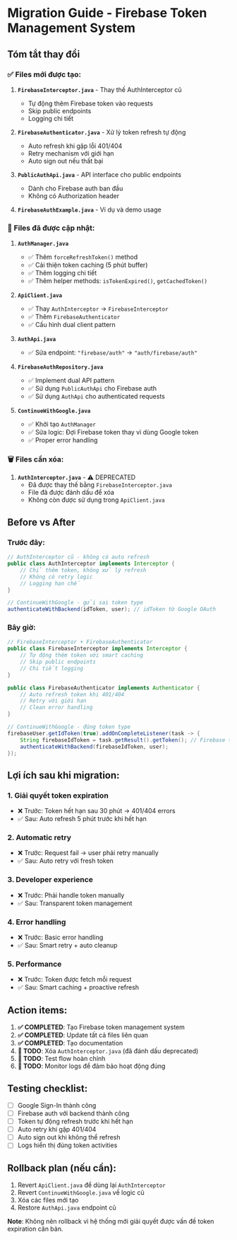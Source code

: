 # Migration Guide - Firebase Token Management System

## Tóm tắt thay đổi

### ✅ Files mới được tạo:

1. **`FirebaseInterceptor.java`** - Thay thế AuthInterceptor cũ
   - Tự động thêm Firebase token vào requests
   - Skip public endpoints
   - Logging chi tiết

2. **`FirebaseAuthenticator.java`** - Xử lý token refresh tự động
   - Auto refresh khi gặp lỗi 401/404
   - Retry mechanism với giới hạn
   - Auto sign out nếu thất bại

3. **`PublicAuthApi.java`** - API interface cho public endpoints
   - Dành cho Firebase auth ban đầu
   - Không có Authorization header

4. **`FirebaseAuthExample.java`** - Ví dụ và demo usage

### 🔄 Files đã được cập nhật:

1. **`AuthManager.java`** 
   - ✅ Thêm `forceRefreshToken()` method
   - ✅ Cải thiện token caching (5 phút buffer)
   - ✅ Thêm logging chi tiết
   - ✅ Thêm helper methods: `isTokenExpired()`, `getCachedToken()`

2. **`ApiClient.java`**
   - ✅ Thay `AuthInterceptor` → `FirebaseInterceptor`
   - ✅ Thêm `FirebaseAuthenticator`
   - ✅ Cấu hình dual client pattern

3. **`AuthApi.java`**
   - ✅ Sửa endpoint: `"firebase/auth"` → `"auth/firebase/auth"`

4. **`FirebaseAuthRepository.java`**
   - ✅ Implement dual API pattern
   - ✅ Sử dụng `PublicAuthApi` cho Firebase auth
   - ✅ Sử dụng `AuthApi` cho authenticated requests

5. **`ContinueWithGoogle.java`**
   - ✅ Khởi tạo `AuthManager`
   - ✅ Sửa logic: Đợi Firebase token thay vì dùng Google token
   - ✅ Proper error handling

### 🗑️ Files cần xóa:

1. **`AuthInterceptor.java`** - ⚠️ DEPRECATED
   - Đã được thay thế bằng `FirebaseInterceptor.java`
   - File đã được đánh dấu để xóa
   - Không còn được sử dụng trong `ApiClient.java`

## Before vs After

### Trước đây:
```java
// AuthInterceptor cũ - không có auto refresh
public class AuthInterceptor implements Interceptor {
    // Chỉ thêm token, không xử lý refresh
    // Không có retry logic
    // Logging hạn chế
}

// ContinueWithGoogle - gửi sai token type
authenticateWithBackend(idToken, user); // idToken từ Google OAuth
```

### Bây giờ:
```java
// FirebaseInterceptor + FirebaseAuthenticator
public class FirebaseInterceptor implements Interceptor {
    // Tự động thêm token với smart caching
    // Skip public endpoints
    // Chi tiết logging
}

public class FirebaseAuthenticator implements Authenticator {
    // Auto refresh token khi 401/404
    // Retry với giới hạn
    // Clean error handling
}

// ContinueWithGoogle - đúng token type
firebaseUser.getIdToken(true).addOnCompleteListener(task -> {
    String firebaseIdToken = task.getResult().getToken(); // Firebase token
    authenticateWithBackend(firebaseIdToken, user);
});
```

## Lợi ích sau khi migration:

### 1. **Giải quyết token expiration**
- ❌ Trước: Token hết hạn sau 30 phút → 401/404 errors
- ✅ Sau: Auto refresh 5 phút trước khi hết hạn

### 2. **Automatic retry**
- ❌ Trước: Request fail → user phải retry manually
- ✅ Sau: Auto retry với fresh token

### 3. **Developer experience**
- ❌ Trước: Phải handle token manually
- ✅ Sau: Transparent token management

### 4. **Error handling**
- ❌ Trước: Basic error handling
- ✅ Sau: Smart retry + auto cleanup

### 5. **Performance**
- ❌ Trước: Token được fetch mỗi request
- ✅ Sau: Smart caching + proactive refresh

## Action items:

1. **✅ COMPLETED**: Tạo Firebase token management system
2. **✅ COMPLETED**: Update tất cả files liên quan  
3. **✅ COMPLETED**: Tạo documentation
4. **🔄 TODO**: Xóa `AuthInterceptor.java` (đã đánh dấu deprecated)
5. **🔄 TODO**: Test flow hoàn chỉnh
6. **🔄 TODO**: Monitor logs để đảm bảo hoạt động đúng

## Testing checklist:

- [ ] Google Sign-In thành công
- [ ] Firebase auth với backend thành công  
- [ ] Token tự động refresh trước khi hết hạn
- [ ] Auto retry khi gặp 401/404
- [ ] Auto sign out khi không thể refresh
- [ ] Logs hiển thị đúng token activities

## Rollback plan (nếu cần):

1. Revert `ApiClient.java` để dùng lại `AuthInterceptor`
2. Revert `ContinueWithGoogle.java` về logic cũ
3. Xóa các files mới tạo
4. Restore `AuthApi.java` endpoint cũ

**Note**: Không nên rollback vì hệ thống mới giải quyết được vấn đề token expiration căn bản.
